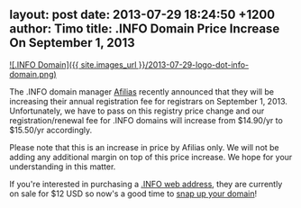 layout: post
date: 2013-07-29 18:24:50 +1200
author: Timo
title: .INFO Domain Price Increase On September 1, 2013
----

[![.INFO Domain]({{ site.images_url }}/2013-07-29-logo-dot-info-domain.png)](https://iwantmyname.com/domains/info-domain-name-registration-for-information)

The .INFO domain manager [Afilias](http://afilias.info) recently announced that they will be increasing their annual registration fee for registrars on September 1, 2013. Unfortunately, we have to pass on this registry price change and our registration/renewal fee for .INFO domains will increase from $14.90/yr to $15.50/yr accordingly.

Please note that this is an increase in price by Afilias only. We will not be adding any additional margin on top of this price increase. We hope for your understanding in this matter.

If you're interested in purchasing a [.INFO web address](https://iwantmyname.com/domains/info-domain-name-registration-for-information), they are currently on sale for $12 USD so now's a good time to [snap up your domain](https://iwantmyname.com)!
